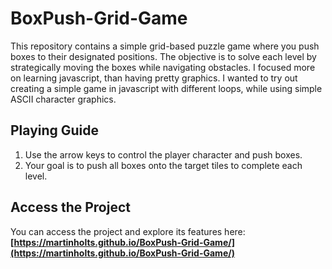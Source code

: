 # BoxPush-Grid-Game

This repository contains a simple grid-based puzzle game where you push boxes to their designated positions. The objective is to solve each level by strategically moving the boxes while navigating obstacles. I focused more on learning javascript, than having pretty graphics. I wanted to try out creating a simple game in javascript with different loops, while using simple ASCII character graphics.

## Playing Guide

1. Use the arrow keys to control the player character and push boxes.
2. Your goal is to push all boxes onto the target tiles to complete each level.

## Access the Project

You can access the project and explore its features here: **[https://martinholts.github.io/BoxPush-Grid-Game/](https://martinholts.github.io/BoxPush-Grid-Game/)**

